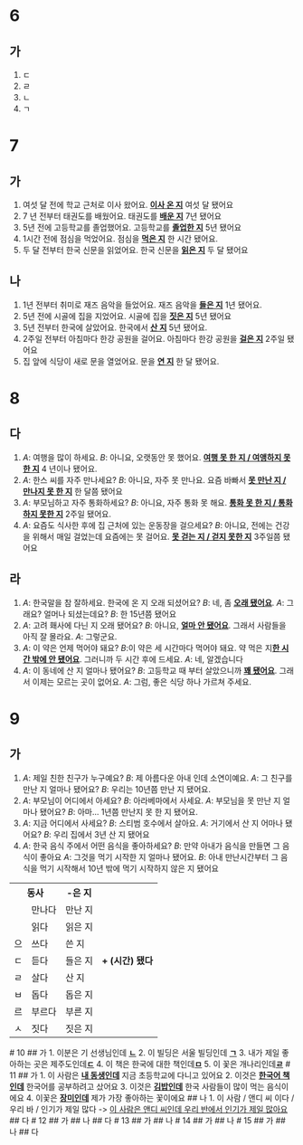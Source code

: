 # 6
## 가
1. ㄷ
2. ㄹ
3. ㄴ
4. ㄱ
# 7
## 가
1. 여섯 달 전에 학교 근처로 이사 왔어요. <u><b>이사 온 지</b></u> 여섯 달 됐어요
2. 7 년 전부터 태권도를 배웠어요. 태권도를 <u><b>배운 지</b></u> 7년 됐어요
3. 5년 전에 고등학교를 졸업했어요. 고등학교를 <u><b>졸업한 지</b></u> 5년 됐어요
4. 1시간 전에 점심을 먹었어요. 점심을 <u><b>먹은 지</b></u> 한 시간 됐어요.
5. 두 달 전부터 한국 신문을 읽었어요. 한국 신문을 <u><b>읽은 지</b></u> 두 달 됐어요
## 나
1. 1년 전부터 취미로 재즈 음악을 들었어요. 재즈 음악을 <u><b>들은 지</b></u> 1년 됐어요.
2. 5년 전에 시골에 집을 지었어요. 시골에 집을 <u><b>짓은 지</b></u> 5년 됐어요
3. 5년 전부터 한국에 살았어요. 한국에서 <u><b>산 지</b></u> 5년 됐어요.
4. 2주일 전부터 아침마다 한강 공원을 걸어요. 아침마다 한강 공원을 <u><b>걸은 지</b></u> 2주일 됐어요
5. 집 앞에 식당이 새로 문을 열었어요. 문을 <u><b>연 지</b></u> 한 달 됐어요.
# 8
## 다
1. *A*: 여행을 많이 하세요.
   *B*: 아니요, 오랫동안 못 했어요. <u><b>여행 못 한 지 / 여앵하지 못 한 지</b></u> 4 년이나 됐어요.
2. *A*: 한스 씨를 자주 만나세요?
   *B*: 아니요, 자주 못 만나요. 요즘 바빠서 <u><b>못 만난 지 / 만나지 못 한 지</b></u> 한 달쯤 됐어요
3. *A*: 부모님하고 자주 통화하세요?
   *B*: 아니요, 자주 통화 못 해요. <u><b>통화 못 한 지 / 통화하지 못한 지</b></u> 2주일 됐어요.
4. *A*: 요즘도 식사한 후에 집 근처에 있는 운동장을 걸으세요?
   *B*: 아니요, 전에는 건강을 위해서 매일 걸었는데 요즘에는 못 걸어요. <u><b>못 걷는 지 / 걷지 못한 지</b></u> 3주일쯤 됐어요
   
## 라
1. *A*: 한국말을 참 잘하세요. 한국에 온 지 오래 되셨어요?
   *B*: 네, 좀 <u><b>오래 됐어요</b></u>.
   *A*: 그래요? 얼머나 되셨는데요?
   *B*: 한 15년쯤 됐어요
2. *A*: 고려 홰사에 다닌 지 오래 됐어요?
   *B*: 아니요, <u><b>얼마 안 됐어요</b></u>. 그래서 사람들을 아직 잘 몰라요.
   *A*: 그렇군요.
3. *A*: 이 약은 언제 먹어야 돼요?
   *B*:이 약은 세 시간마다 먹어야 돼요. 약 먹은 지<u><b>한 시간 밖에 안 됐어요</b></u>. 그러니까 두 시간 후에 드세요.
   *A*: 네, 알겠습니다
4. *A*: 이 동네에 산 지 얼마나 됐어요?
   *B*: 고등학교 때 부터 살았으니까 <u><b>꽤 됐어요</b></u>. 그래서 이제는 모르는 곳이 없어요.
   *A*: 그럼, 좋은 식당 하나 가르쳐 주세요.
# 9
## 가
1. *A*: 제일 친한 친구가 누구예요?
   *B*: 제 아름다운 아내 인데 소연이예요.
   *A*: 그 친구를 만난 지 얼마나 됐어요?
   *B*: 우리는 10년쯤 만난 지 됐어요.
2. *A*: 부모님이 어디에서 아세요?
   *B*: 아라베마에서 사세요.
   *A*: 부모님을 못 만난 지 얼마나 됐어요?
   *B*: 아마... 1년쯤 만난지 못 한 지 됐어요.
3. *A*: 지금 어디에서 사세요?
   *B*: 스티범 호수에서 살아요.
   *A*: 거기에서 산 지 어마나 됐어요?
   *B*: 우리 집에서 3년 산 지 됐어요
4. *A*: 한국 음식 주에서 어떤 음식을 좋아하세요?
   *B*: 만약 아내가 음식을 만들면 그 음식이 좋아요
   *A*: 그것을 먹기 시작한 지 얼마나 됐어요.
   *B*: 아내 만난시간부터 그 음식을 먹기 시작해서 10년 밖에 먹기 시작하지 않은 지 됐어요
   
<table>
	<tr>
		<th colspan="2">동사</th>
		<th>-은 지</th>
		<th rowspan="9">+ (시간) 됐다</th>
	</tr>
	<tr>
		<td></td>
		<td>만나다</td>
		<td>만난 지</td>
	</tr>
	<tr>
		<td></td>
		<td>읽다</td>
		<td>읽은 지</td>
	</tr>
	<tr>
		<td>으</td>
		<td>쓰다</td>
		<td>쓴 지</td>
	</tr>
	<tr>
		<td>ㄷ</td>
		<td>듣다</td>
		<td>들은 지</td>
	</tr>
	<tr>
		<td>ㄹ</td>
		<td>살다</td>
		<td>산 지</td>
	</tr>
	<tr>
		<td>ㅂ</td>
		<td>돕다</td>
		<td>돕은 지</td>
	</tr>
	<tr>
		<td>르</td>
		<td>부르다</td>
		<td>부른 지</td>
	</tr>	
	<tr>
		<td>ㅅ</td>
		<td>짓다</td>
		<td>짓은 지</td>
	</tr>
</table>
# 10
## 가
1. 이분은 기 선생님인데 <u><b>ㄴ</b></u>
2.  이 빌딩은 서울 빌딩인데 <u><b>ㄱ</b></u>
3.  내가 제일 좋아하는 곳은 제주도인데<u><b>ㄷ</b></u>
4.  이 책은 한국에 대한 책인데<u><b>ㅁ</b></u>
5.  이 꽃은 개나리인데<u><b>ㄹ</b></u>
# 11
## 가
1. 이 사람은 <u><b>내 동생인데</b></u> 지금 초등학교에 다니고 있어요
2. 이것은 <u><b>한국어 책인데</b></u> 한국어를 공부하려고 샀어요
3. 이것은 <u><b>김밥인데</b></u> 한국 사람들이 많이 먹는 음식이에요
4. 이꽃은 <u><b>장미인데</b></u> 제가 가장 좋아하는 꽃이에요
## 나
1. 이 사람 / 앤디 씨 이다 / 우리 바 / 인기가 제일 많다 -> <u>이 사람은 앤디 씨인데 우리 반에서 인기가 제일 많아요</u>
## 다
# 12
## 가
## 나
## 다
# 13
## 가
## 나
# 14
## 가
## 나
# 15
## 가
## 나
## 다